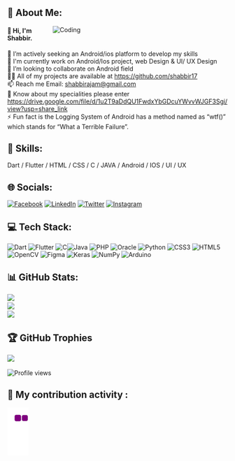 ## 💫 About Me:
<img align="right" alt="Coding" width="400" src="https://media.tenor.com/NOYF3f82b_gAAAAC/programmer.gif">


#### 👋 Hi, I'm Shabbir.

🔭 I’m actively seeking an Android/ios platform to develop my skills<br>🌱 I'm currently work on Android/Ios project, web Design & UI/ UX Design<br>👯 I’m looking to collaborate on Android field<br>👨‍💻 All of my projects are available at https://github.com/shabbir17<br>📫 Reach me Email: shabbirajam@gmail.com <br>📄 Know about my specialities please enter https://drive.google.com/file/d/1u2T9aDdQU1FwdxYbGDcuYWvvWJGF3Sgi/view?usp=share_link<br>⚡ Fun fact is the Logging System of Android has a method named as “wtf()” which stands for “What a Terrible Failure”.



## 💫 Skills: 
Dart / Flutter / HTML / CSS / C / JAVA / Android / IOS / UI / UX

## 🌐 Socials:
[![Facebook](https://img.shields.io/badge/Facebook-%231877F2.svg?logo=Facebook&logoColor=white)](https://facebook.com/shabbirajam.1790) [![LinkedIn](https://img.shields.io/badge/LinkedIn-%230077B5.svg?logo=linkedin&logoColor=white)](https://linkedin.com/in/shabbir-ajam-ulubbi) [![Twitter](https://img.shields.io/badge/Twitter-%231DA1F2.svg?logo=Twitter&logoColor=white)](https://twitter.com/ShabbirAjam?t=Udyys2c5G2yxfRXbUVaJIw&s=09&fbclid=IwAR01-TXXjy0RTInK-LIThKUq-EolY8MafkSVIiSin0SuDMPAKOa2HSlw9LQ) [![Instagram](https://img.shields.io/badge/Instagram-%23E4405F.svg?logo=Instagram&logoColor=white)](https://instagram.com/shabbir_ajam-)

## 💻 Tech Stack:
![Dart](https://img.shields.io/badge/dart-%230175C2.svg?style=for-the-badge&logo=dart&logoColor=white)  ![Flutter](https://img.shields.io/badge/Flutter-%2302569B.svg?style=for-the-badge&logo=Flutter&logoColor=white) ![C](https://img.shields.io/badge/c-%2300599C.svg?style=for-the-badge&logo=c&logoColor=white)![Java](https://img.shields.io/badge/java-%23ED8B00.svg?style=for-the-badge&logo=java&logoColor=white) ![PHP](https://img.shields.io/badge/php-%23777BB4.svg?style=for-the-badge&logo=php&logoColor=white)  ![Oracle](https://img.shields.io/badge/Oracle-F80000?style=for-the-badge&logo=oracle&logoColor=white) ![Python](https://img.shields.io/badge/python-3670A0?style=for-the-badge&logo=python&logoColor=ffdd54) ![CSS3](https://img.shields.io/badge/css3-%231572B6.svg?style=for-the-badge&logo=css3&logoColor=white)  ![HTML5](https://img.shields.io/badge/html5-%23E34F26.svg?style=for-the-badge&logo=html5&logoColor=white) ![OpenCV](https://img.shields.io/badge/opencv-%23white.svg?style=for-the-badge&logo=opencv&logoColor=white) ![Figma](https://img.shields.io/badge/figma-%23F24E1E.svg?style=for-the-badge&logo=figma&logoColor=white) ![Keras](https://img.shields.io/badge/Keras-%23D00000.svg?style=for-the-badge&logo=Keras&logoColor=white) ![NumPy](https://img.shields.io/badge/numpy-%23013243.svg?style=for-the-badge&logo=numpy&logoColor=white) ![Arduino](https://img.shields.io/badge/-Arduino-00979D?style=for-the-badge&logo=Arduino&logoColor=white)

## 📊 GitHub Stats:
![](https://github-readme-stats.vercel.app/api?username=shabbir17&theme=monokai&hide_border=false&include_all_commits=false&count_private=false)<br/>
![](https://github-readme-streak-stats.herokuapp.com/?user=shabbir17&theme=monokai&hide_border=false)<br/>
![](https://github-readme-stats.vercel.app/api/top-langs/?username=shabbir17&theme=monokai&hide_border=false&include_all_commits=false&count_private=false&layout=compact)

## 🏆 GitHub Trophies
![](https://github-profile-trophy.vercel.app/?username=shabbir17&theme=radical&no-frame=false&no-bg=true&margin-w=4)

![Profile views](https://gpvc.arturio.dev/shabbir17)  

## 🌱 My contribution activity : 
![snake gif](https://github.com/shabbir17/shabbir17/blob/output/github-contribution-grid-snake.gif)




